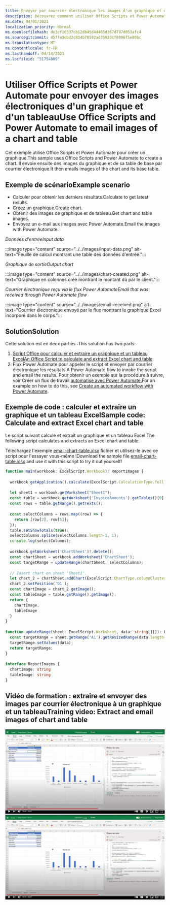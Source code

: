 ```yaml
---
title: Envoyer par courrier électronique les images d'un graphique et d'un tableau Excel
description: Découvrez comment utiliser Office Scripts et Power Automate pour extraire et envoyer par courrier électronique les images d'un graphique et d'un tableau Excel.
ms.date: 04/01/2021
localization_priority: Normal
ms.openlocfilehash: de3cf16537cb12db45d4d465d367d797d053afc4
ms.sourcegitcommit: 45ffe3dbd2c834b78592ad35928cf8096f5e80bc
ms.translationtype: MT
ms.contentlocale: fr-FR
ms.lasthandoff: 04/14/2021
ms.locfileid: "51754809"
---
```

# <a name="use-office-scripts-and-power-automate-to-email-images-of-a-chart-and-table"></a><span data-ttu-id="60954-103">Utiliser Office Scripts et Power Automate pour envoyer des images électroniques d'un graphique et d'un tableau</span><span class="sxs-lookup"><span data-stu-id="60954-103">Use Office Scripts and Power Automate to email images of a chart and table</span></span>

<span data-ttu-id="60954-104">Cet exemple utilise Office Scripts et Power Automate pour créer un graphique.</span><span class="sxs-lookup"><span data-stu-id="60954-104">This sample uses Office Scripts and Power Automate to create a chart.</span></span> <span data-ttu-id="60954-105">Il envoie ensuite des images du graphique et de sa table de base par courrier électronique.</span><span class="sxs-lookup"><span data-stu-id="60954-105">It then emails images of the chart and its base table.</span></span>

## <a name="example-scenario"></a><span data-ttu-id="60954-106">Exemple de scénario</span><span class="sxs-lookup"><span data-stu-id="60954-106">Example scenario</span></span>

* <span data-ttu-id="60954-107">Calculer pour obtenir les derniers résultats.</span><span class="sxs-lookup"><span data-stu-id="60954-107">Calculate to get latest results.</span></span>
* <span data-ttu-id="60954-108">Créez un graphique.</span><span class="sxs-lookup"><span data-stu-id="60954-108">Create chart.</span></span>
* <span data-ttu-id="60954-109">Obtenir des images de graphique et de tableau.</span><span class="sxs-lookup"><span data-stu-id="60954-109">Get chart and table images.</span></span>
* <span data-ttu-id="60954-110">Envoyez un e-mail aux images avec Power Automate.</span><span class="sxs-lookup"><span data-stu-id="60954-110">Email the images with Power Automate.</span></span>

<span data-ttu-id="60954-111">_Données d'entrée_</span><span class="sxs-lookup"><span data-stu-id="60954-111">_Input data_</span></span>

:::image type="content" source="../../images/input-data.png" alt-text="Feuille de calcul montrant une table des données d'entrée.":::

<span data-ttu-id="60954-113">_Graphique de sortie_</span><span class="sxs-lookup"><span data-stu-id="60954-113">_Output chart_</span></span>

:::image type="content" source="../../images/chart-created.png" alt-text="Graphique en colonnes créé montrant le montant dû par le client.":::

<span data-ttu-id="60954-115">_Courrier électronique reçu via le flux Power Automate_</span><span class="sxs-lookup"><span data-stu-id="60954-115">_Email that was received through Power Automate flow_</span></span>

:::image type="content" source="../../images/email-received.png" alt-text="Courrier électronique envoyé par le flux montrant le graphique Excel incorporé dans le corps.":::

## <a name="solution"></a><span data-ttu-id="60954-117">Solution</span><span class="sxs-lookup"><span data-stu-id="60954-117">Solution</span></span>

<span data-ttu-id="60954-118">Cette solution est en deux parties :</span><span class="sxs-lookup"><span data-stu-id="60954-118">This solution has two parts:</span></span>

1. [<span data-ttu-id="60954-119">Script Office pour calculer et extraire un graphique et un tableau Excel</span><span class="sxs-lookup"><span data-stu-id="60954-119">An Office Script to calculate and extract Excel chart and table</span></span>](#sample-code-calculate-and-extract-excel-chart-and-table)
1. <span data-ttu-id="60954-120">Flux Power Automate pour appeler le script et envoyer par courrier électronique les résultats.</span><span class="sxs-lookup"><span data-stu-id="60954-120">A Power Automate flow to invoke the script and email the results.</span></span> <span data-ttu-id="60954-121">Pour obtenir un exemple sur la procédure à suivre, voir Créer un flux de travail [automatisé avec Power Automate.](../../tutorials/excel-power-automate-returns.md#create-an-automated-workflow-with-power-automate)</span><span class="sxs-lookup"><span data-stu-id="60954-121">For an example on how to do this, see [Create an automated workflow with Power Automate](../../tutorials/excel-power-automate-returns.md#create-an-automated-workflow-with-power-automate).</span></span>

## <a name="sample-code-calculate-and-extract-excel-chart-and-table"></a><span data-ttu-id="60954-122">Exemple de code : calculer et extraire un graphique et un tableau Excel</span><span class="sxs-lookup"><span data-stu-id="60954-122">Sample code: Calculate and extract Excel chart and table</span></span>

<span data-ttu-id="60954-123">Le script suivant calcule et extrait un graphique et un tableau Excel.</span><span class="sxs-lookup"><span data-stu-id="60954-123">The following script calculates and extracts an Excel chart and table.</span></span>

<span data-ttu-id="60954-124">Téléchargez l'exemple <a href="email-chart-table.xlsx">email-chart-table.xlsx</a> fichier et utilisez-le avec ce script pour l'essayer vous-même !</span><span class="sxs-lookup"><span data-stu-id="60954-124">Download the sample file <a href="email-chart-table.xlsx">email-chart-table.xlsx</a> and use it with this script to try it out yourself!</span></span>

```TypeScript
function main(workbook: ExcelScript.Workbook): ReportImages {

  workbook.getApplication().calculate(ExcelScript.CalculationType.full);
  
  let sheet1 = workbook.getWorksheet("Sheet1");
  const table = workbook.getWorksheet('InvoiceAmounts').getTables()[0];
  const rows = table.getRange().getTexts();

  const selectColumns = rows.map((row) => {
    return [row[2], row[5]];
  });
  table.setShowTotals(true);
  selectColumns.splice(selectColumns.length-1, 1);
  console.log(selectColumns);

  workbook.getWorksheet('ChartSheet')?.delete();
  const chartSheet = workbook.addWorksheet('ChartSheet');
  const targetRange = updateRange(chartSheet, selectColumns);

  // Insert chart on sheet 'Sheet1'.
  let chart_2 = chartSheet.addChart(ExcelScript.ChartType.columnClustered, targetRange);
  chart_2.setPosition('D1');
  const chartImage = chart_2.getImage();
  const tableImage = table.getRange().getImage();
  return {
    chartImage,
    tableImage
  }
}

function updateRange(sheet: ExcelScript.Worksheet, data: string[][]): ExcelScript.Range {
  const targetRange = sheet.getRange('A1').getResizedRange(data.length-1, data[0].length-1);
  targetRange.setValues(data);
  return targetRange;
}

interface ReportImages {
  chartImage: string
  tableImage: string
}
```

## <a name="training-video-extract-and-email-images-of-chart-and-table"></a><span data-ttu-id="60954-125">Vidéo de formation : extraire et envoyer des images par courrier électronique à un graphique et un tableau</span><span class="sxs-lookup"><span data-stu-id="60954-125">Training video: Extract and email images of chart and table</span></span>

<span data-ttu-id="60954-126">[![Regardez une vidéo pas à pas sur l'extraction et l'envoi par courrier électronique d'images de graphique et de tableau](../../images/charts-image-vid.jpg)](https://youtu.be/152GJyqc-Kw "Vidéo pas à pas sur l'extraction et l'envoi par courrier électronique d'images de graphique et de tableau")</span><span class="sxs-lookup"><span data-stu-id="60954-126">[![Watch step-by-step video on how to extract and email images of chart and table](../../images/charts-image-vid.jpg)](https://youtu.be/152GJyqc-Kw "Step-by-step video on how to extract and email images of chart and table")</span></span>
